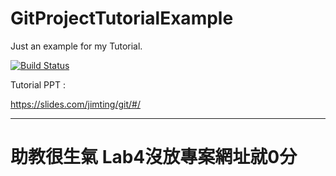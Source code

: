 # GitProjectTutorialExample
Just an example for my Tutorial.


[![Build Status](https://travis-ci.com/jaja0704/test1.svg?branch=master)](https://travis-ci.com/jaja0704/test1)

Tutorial PPT :

https://slides.com/jimting/git/#/


----------

# 助教很生氣 Lab4沒放專案網址就0分
